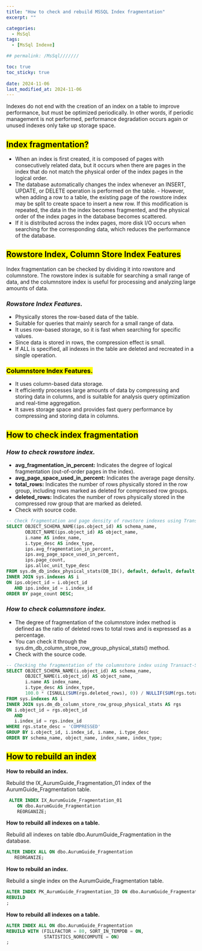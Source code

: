 ```yaml
---
title: "How to check and rebuild MSSQL Index fragmentation"
excerpt: ""

categories:
  - MsSql
tags:
  - [MsSql Indexe]

## permalink: /MsSql///////

toc: true
toc_sticky: true
 
date: 2024-11-06
last_modified_at: 2024-11-06
---
```

 
Indexes do not end with the creation of an index on a table to improve performance, but must be optimized periodically.
In other words, if periodic management is not performed, performance degradation occurs again or unused indexes only take up storage space.

## <mark>Index fragmentation?</mark>

- When an index is first created, it is composed of pages with consecutively related data, but it occurs when there are pages in the index that do not match the physical order of the index pages in the logical order.
- The database automatically changes the index whenever an INSERT, UPDATE, or DELETE operation is performed on the table. - However, when adding a row to a table, the existing page of the rowstore index may be split to create space to insert a new row. If this modification is repeated, the data in the index becomes fragmented, and the physical order of the index pages in the database becomes scattered.
- If it is distributed across the index pages, more disk I/O occurs when searching for the corresponding data, which reduces the performance of the database.

## <mark>Rowstore Index, Column Store Index Features</mark>

Index fragmentation can be checked by dividing it into rowstore and columnstore.
The rowstore index is suitable for searching a small range of data, and the columnstore index is useful for processing and analyzing large amounts of data.

### ***Rowstore Index Features.***

- Physically stores the row-based data of the table.
- Suitable for queries that mainly search for a small range of data.
- It uses row-based storage, so it is fast when searching for specific values.
- Since data is stored in rows, the compression effect is small.
- If ALL is specified, all indexes in the table are deleted and recreated in a single operation.

### <mark>Columnstore Index Features.</mark>

- It uses column-based data storage.
- It efficiently processes large amounts of data by compressing and storing data in columns, and is suitable for analysis query optimization and real-time aggregation.
- It saves storage space and provides fast query performance by compressing and storing data in columns.

## <mark>How to check index fragmentation</mark>

### ***How to check rowstore index.***

- **avg_fragmentation_in_percent:** Indicates the degree of logical fragmentation (out-of-order pages in the index).
- **avg_page_space_used_in_percent:** Indicates the average page density.
- **total_rows:** Indicates the number of rows physically stored in the row group, including rows marked as deleted for compressed row groups.
- **deleted_rows:** Indicates the number of rows physically stored in the compressed row group that are marked as deleted.
- Check with source code.

```sql
-- Check fragmentation and page density of rowstore indexes using Transact-SQL
SELECT OBJECT_SCHEMA_NAME(ips.object_id) AS schema_name,
       OBJECT_NAME(ips.object_id) AS object_name,
       i.name AS index_name,
       i.type_desc AS index_type,
       ips.avg_fragmentation_in_percent,
       ips.avg_page_space_used_in_percent,
       ips.page_count,
       ips.alloc_unit_type_desc
FROM sys.dm_db_index_physical_stats(DB_ID(), default, default, default, 'SAMPLED') AS ips
INNER JOIN sys.indexes AS i 
ON ips.object_id = i.object_id
   AND ips.index_id = i.index_id
ORDER BY page_count DESC;
```

### ***How to check columnstore index.***

- The degree of fragmentation of the columnstore index method is defined as the ratio of deleted rows to total rows and is expressed as a percentage.
- You can check it through the sys.dm_db_column_stroe_row_group_physical_stats() method.
- Check with the source code.

```sql
-- Checking the fragmentation of the columnstore index using Transact-SQL
SELECT OBJECT_SCHEMA_NAME(i.object_id) AS schema_name,
       OBJECT_NAME(i.object_id) AS object_name,
       i.name AS index_name,
       i.type_desc AS index_type,
       100.0 * (ISNULL(SUM(rgs.deleted_rows), 0)) / NULLIF(SUM(rgs.total_rows), 0) AS avg_fragmentation_in_percent
FROM sys.indexes AS i
INNER JOIN sys.dm_db_column_store_row_group_physical_stats AS rgs
ON i.object_id = rgs.object_id
   AND
   i.index_id = rgs.index_id
WHERE rgs.state_desc = 'COMPRESSED'
GROUP BY i.object_id, i.index_id, i.name, i.type_desc
ORDER BY schema_name, object_name, index_name, index_type;
```

## <mark>How to rebuild an index</mark>

**How to rebuild an index.**

Rebuild the IX_AurumGuide_Fragmentation_01 index of the AurumGuide_Fragmentation table.

```sql
 ALTER INDEX IX_AurumGuide_Fragmentation_01
    ON dbo.AurumGuide_Fragmentation
    REORGANIZE;
```

**How to rebuild all indexes on a table.**

Rebuild all indexes on table dbo.AurumGuide_Fragmentation in the database.

```sql
ALTER INDEX ALL ON dbo.AurumGuide_Fragmentation
   REORGANIZE;
```

**How to rebuild an index.**

Rebuild a single index on the AurumGuide_Fragmentation table.

```sql
ALTER INDEX PK_AurumGuide_Fragmentation_ID ON dbo.AurumGuide_Fragmentation
REBUILD
;
```

**How to rebuild all indexes on a table.**

```sql
ALTER INDEX ALL ON dbo.AurumGuide_Fragmentation
REBUILD WITH (FILLFACTOR = 80, SORT_IN_TEMPDB = ON,
              STATISTICS_NORECOMPUTE = ON)
;
```
